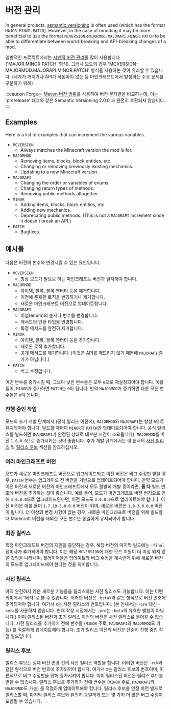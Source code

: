 버전 관리
==========

In general projects, [semantic versioning][semver] is often used (which has the format `MAJOR.MINOR.PATCH`). However, in
the case of modding it may be more beneficial to use the format `MCVERSION-MAJORMOD.MAJORAPI.MINOR.PATCH` to be able to
differentiate between world-breaking and API-breaking changes of a mod.

일반적인 프로젝트에서는 [시멘틱 버전 관리][semver]를 많이 사용합니다('MAJOR.MINOR.PATCH' 형식).
그러나 모드의 경우 'MCVERSION-MAJORMOD.MAJORAPI.MINOR.PATCH' 형식을 사용하는 것이 유리할 수 있습니다.
(세계가 깨지거나 API가 작동하지 않는 등 마인크래프트에서 발생하는 주요 문제를 구분하기 위해)

:::caution
Forge는 [Maven 버전 범위][cmpver]를 사용하여 버전 문자열을 비교하는데, 이는 'prerelease' 태그와 같은 Semantic Versioning 2.0.0 과 완전히 호환되지 않습니다.
:::

Examples
--------

Here is a list of examples that can increment the various variables.

* `MCVERSION`
    * Always matches the Minecraft version the mod is for.
* `MAJORMOD`
    * Removing items, blocks, block entities, etc.
    * Changing or removing previously existing mechanics.
    * Updating to a new Minecraft version.
* `MAJORAPI`
    * Changing the order or variables of enums.
    * Changing return types of methods.
    * Removing public methods altogether.
* `MINOR`
    * Adding items, blocks, block entities, etc.
    * Adding new mechanics.
    * Deprecating public methods. (This is not a `MAJORAPI` increment since it doesn't break an API.)
* `PATCH`
    * Bugfixes.

예시들
--------

다음은 버전의 변수와 변경시킬 수 있는 요인입니다.

* `MCVERSION`
    * 항상 모드가 필요로 하는 마인크래프트 버전과 일치해야 합니다.
* `MAJORMOD`
    * 아이템, 블록, 블록 엔터티 등을 제거합니다.
    * 이전에 존재한 로직을 변경하거나 제거합니다.
    * 새로운 마인크래프트 버전으로 업데이트합니다.
* `MAJORAPI`
    * 이넘(enum)의 순서나 변수를 변경합니다.
    * 메서드의 반환 타입을 변경합니다.
    * 특정 메서드를 완전히 제거합니다.
* `MINOR`
    * 아이템, 블록, 블록 엔터티 등을 추가합니다.
    * 새로운 로직 추가합니다.
    * 공개 메서드를 폐기합니다. (이것은 API를 깨뜨리지 않기 때문에 `MAJORAPI` 증가가 아닙니다.)
* `PATCH`
    * 버그 수정입니다.

어떤 변수를 증가시킬 때, 그보다 낮은 변수들은 모두 `0`으로 재설정되어야 합니다.
예를 들어, `MINOR`가 증가하면 `PATCH`는 `0`이 됩니다.
만약 `MAJORMOD`가 증가하면 다른 모든 변수들은 `0`이 됩니다.

### 진행 중인 작업

모드의 초기 개발 단계에서 (공식 릴리스 이전에), `MAJORMOD`와 `MAJORAPI`는 항상 `0`으로 유지되어야 합니다.
빌드할 때마다 `MINOR`과 `PATCH`만 업데이트되어야 합니다. 공식 릴리스를 빌드하면 (`MAJORAPI`가 안정된 상태로 대부분 시간이 소요됩니다),
`MAJORMOD`를 버전 `1.0.0.0`으로 증가시키는 것이 좋습니다. 추가 개발 단계에서는 이 문서의 [사전 릴리스][pre] 및 [릴리스 후보][rc]
섹션을 참조하십시오.

### 여러 마인크래프트 버전

모드가 새로운 마인크래프트 버전으로 업그레이드되고 이전 버전은 버그 수정만 받을 경우, `PATCH` 변수는 업그레이드 전 버전을 기반으로 업데이트되어야 합니다.
만약 모드가 이전 버전과 새로운 버전의 마인크래프트에서 모두 활발히 개발 중이라면, **둘 다** 빌드 번호에 버전을 추가하는 것이 좋습니다.
예를 들어, 모드가 마인크래프트 버전 변경으로 인해 `3.0.0.0`으로 업그레이드된다면, 이전 모드도 `3.0.0.0`으로 업데이트해야 합니다.
이전 버전은 예를 들어 `1.7.10-3.0.0.0` 버전이 되며, 새로운 버전은 `1.8-3.0.0.0` 버전이 됩니다.
더 이상의 변경 사항이 없는 경우, 새로운 마인크래프트 버전을 위해 빌드할 때 Minecraft 버전을 제외한 모든 변수는 동일하게 유지되어야 합니다.

### 최종 릴리스

특정 마인크래프트 버전의 지원을 중단하는 경우, 해당 버전의 마지막 빌드에는 `-final` 접미사가 추가되어야 합니다.
이는 해당 `MCVERSION`에 대한 모드 지원이 더 이상 되지 않을 것임을 나타내며, 플레이어들은 업데이트와 버그 수정을 계속받기 위해
새로운 버전의 모드로 업그레이드해야 한다는 것을 의미합니다.

### 사전 릴리스

아직 완전하지 않은 새로운 기능들을 릴리스하는 사전 릴리스도 가능합니다. 이는 어떤 의미에서 "베타"로 볼 수 있습니다.
이러한 버전은 `-betaX`와 같은 형식으로 버전 번호에 추가되어야 합니다. 여기서 `X`는 사전 릴리스의 번호입니다.
(본 안내서는 `-pre` 대신 `-beta`를 사용하지 않습니다. 현재 작성 시점에서는 `-pre`는 `-beta`의 유효한 별칭이 아닙니다.)
이미 릴리스된 버전과 초기 릴리스 이전의 버전은 사전 릴리스로 들어갈 수 없습니다. 사전 릴리스를 추가하기 전에 변수들 (`MINOR` 주로, `MAJORAPI`와 `MAJORMOD`도 가능)
를 적절하게 업데이트해야 합니다. 초기 릴리스 이전의 버전은 단순히 진행 중인 작업 빌드입니다.

### 릴리스 후보

릴리스 후보는 실제 버전 변경 전의 사전 릴리스 역할을 합니다. 이러한 버전은 `-rcX`와 같은 형식으로 버전 번호에 추가되어야 합니다.
여기서 `X`는 릴리스 후보의 번호이며, 이론적으로 버그 수정만을 위해 증가시켜야 합니다.
이미 릴리스된 버전은 릴리스 후보를 받을 수 없습니다. 릴리스 후보를 추가하기 전에 변수들 (`MINOR` 주로, `MAJORAPI`와 `MAJORMOD`도 가능)
를 적절하게 업데이트해야 합니다. 릴리스 후보를 안정 버전 빌드로 릴리스할 때, 마지막 릴리스 후보와 완전히 동일하게 또는 몇 가지 더 많은 버그 수정이 포함될 수 있습니다.


[semver]: https://semver.org/

[cmpver]: https://maven.apache.org/ref/3.5.2/maven-artifact/apidocs/org/apache/maven/artifact/versioning/ComparableVersion.html

[pre]: #pre-releases

[rc]: #release-candidates

